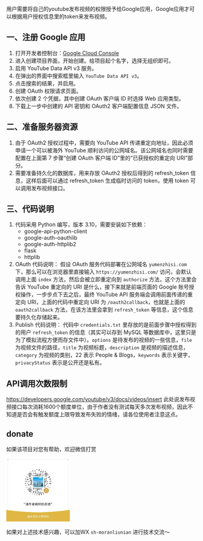 用户需要将自己的youtube发布视频的权限授予给Google应用，Google应用才可以根据用户授权信息里的token来发布视频。

## 一、注册 Google 应用
1. 打开开发者控制台：[Google Cloud Console](https://console.cloud.google.com/projectselector2/apis/dashboard?hl=zh-cn&supportedpurview=project)
2. 进入创建项目界面，开始创建。给项目起个名字，选择无组织即可。
3. 启用 YouTube Data API v3 服务。
4. 在弹出的界面中搜索框里输入 `YouTube Data API v3`。
5. 点击搜索的结果，并启用。
6. 创建 OAuth 权限请求页面。
7. 依次创建 2 个凭据，其中创建 OAuth 客户端 ID 时选择 Web 应用类型。
8. 下载上一步中创建的 API 密钥和 OAuth2 客户端配置信息 JSON 文件。

## 二、准备服务器资源
1. 由于 OAuth2 授权过程中，需要向 YouTube API 传递重定向地址，因此必须申请一个可以被海外 YouTube 顺利访问的公网域名。该公网域名也同时需要配置在上面第 7 步骤“创建 OAuth 客户端 ID”里的“已获授权的重定向 URI”部分。
2. 需要准备持久化的数据库，用来存放 OAuth2 授权后得到的 refresh_token 信息，这样后面可以通过 refresh_token 生成临时访问的 token，使用 token 可以调用发布视频接口。

## 三、代码说明
1. 代码采用 Python 编写，版本 3.10，需要安装如下依赖：
   - google-api-python-client
   - google-auth-oauthlib
   - google-auth-httplib2
   - flask
   - httplib
2. OAuth 代码说明：
假设 OAuth 服务代码部署在公网域名 `yumenzhisi.com` 下，那么可以在浏览器里直接输入 `https://yumenzhisi.com/` 访问，会默认调用上面 `index` 方法，然后会被立即重定向到 `authorize` 方法，这个方法里会告诉 YouTube 重定向的 URI 是什么，接下来就是前端页面的 Google 账号授权操作，一步步点下去之后，最终 YouTube API 服务端会调用前面传递的重定向 URI，上面的代码中重定向 URI 为 `/oauth2callback`，也就是上面的 `oauth2callback` 方法，在该方法里会拿到 `refresh_token` 等信息，这个信息要持久化存储起来。
3. Publish 代码说明：
代码中 `credentials.txt` 里存放的是前面步骤中授权得到的用户 `refresh_token` 的信息（其实可以存到 MySQL 等数据库中，这里只是为了模拟流程方便而存文件中）。`options` 是待发布的视频的一些信息，`file` 为视频文件的路径，`title` 为视频标题，`description` 是视频的描述信息，`category` 为视频的类别，22 表示 People & Blogs，`keywords` 表示关键字，`privacyStatus` 表示是公开还是私有。
## API调用次数限制
https://developers.google.com/youtube/v3/docs/videos/insert
此处说发布视频接口每次消耗1600个额度单位，由于作者没有测试每天多次发布视频，因此不知道是否会有触发额度上限导致发布失败的情绪，请各位使用者注意这点。

## donate

如果该项目对您有帮助，欢迎微信打赏

<img src="./img/donate.jpg" width="33.3%" />

如果对上述技术感兴趣，可以加WX `sh-moranliunian` 进行技术交流～

